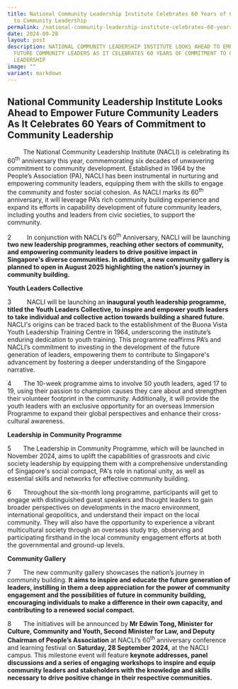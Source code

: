 ```yaml
---
title: National Community Leadership Institute Celebrates 60 Years of Commitment
  to Community Leadership
permalink: /national-community-leadership-institute-celebrates-60-years-of-commitment-to-community-leadership/
date: 2024-09-28
layout: post
description: NATIONAL COMMUNITY LEADERSHIP INSTITUTE LOOKS AHEAD TO EMPOWER
  FUTURE COMMUNITY LEADERS AS IT CELEBRATES 60 YEARS OF COMMITMENT TO COMMUNITY
  LEADERSHIP
image: ""
variant: markdown
---
```

## National Community Leadership Institute Looks Ahead to Empower Future Community Leaders As It Celebrates 60 Years of Commitment to Community Leadership

 &nbsp; &nbsp; &nbsp; &nbsp; &nbsp;The National Community Leadership Institute (NACLI) is celebrating its
60<sup>th</sup> anniversary this year, commemorating six decades of unwavering commitment
to community development. Established in 1964 by the People’s Association
(PA), NACLI has been instrumental in nurturing and empowering community
leaders, equipping them with the skills to engage the community and foster
social cohesion. As NACLI marks its 60<sup>th</sup> anniversary, it will leverage
PA’s rich community building experience and expand its efforts in capability
development of future community leaders, including youths and leaders from
civic societies, to support the community.&nbsp; &nbsp;

2 &nbsp; &nbsp; &nbsp; &nbsp;&nbsp;In conjunction with NACLI’s 60<sup>th</sup> Anniversary, NACLI will be launching **two new leadership programmes, reaching other sectors of community, and empowering community leaders to drive positive impact in Singapore's diverse communities. In addition, a new community gallery is planned to open in August 2025 highlighting the nation’s journey in community building.**&nbsp; &nbsp;
				
**Youth Leaders Collective**

3&nbsp; &nbsp; &nbsp; &nbsp; &nbsp;NACLI will be launching an **inaugural youth leadership programme, titled the Youth Leaders Collective, to inspire and empower youth leaders to take individual and collective action towards building a shared future.** NACLI's origins can be traced back to the establishment of the Buona Vista Youth Leadership Training Centre in 1964, underscoring the institute’s enduring dedication to youth training. This programme reaffirms PA’s and NACLI’s commitment to investing in the development of the future generation of leaders, empowering them to contribute to Singapore's advancement by fostering a deeper understanding of the Singapore narrative. 

4 &nbsp; &nbsp; &nbsp; The 10-week programme aims to involve 50 youth leaders, aged 17 to 19, using their passion to champion causes they care about and strengthen their volunteer footprint in the community.  Additionally, it will provide the youth leaders with an exclusive opportunity for an
overseas Immersion Programme to expand their global perspectives and enhance
their cross-cultural awareness.

**Leadership in Community Programme**

5 &nbsp; &nbsp; &nbsp; The Leadership in Community Programme, which will be launched in November
2024, aims to uplift the capabilities of grassroots and civic society leadership
by equipping them with a comprehensive understanding of Singapore's social
compact, PA's role in national unity, as well as essential skills and networks
for effective community building.

6 &nbsp; &nbsp; &nbsp; Throughout the six-month long programme, participants will get to engage
with distinguished guest speakers and thought leaders to gain broader perspectives
on developments in the macro environment, international geopolitics, and
understand their impact on the local community. They will also have the
opportunity to experience a vibrant multicultural society through an overseas
study trip, observing and participating firsthand in the local community
engagement efforts at both the governmental and ground-up levels.

**Community Gallery**

7 &nbsp; &nbsp; &nbsp; The new community gallery showcases the nation’s journey in community
building. **It aims to inspire and educate the future generation of leaders, instilling in them a deep appreciation for the power of community engagement and the possibilities of future in community building, encouraging individuals to make a difference in their own capacity, and contributing to a renewed social compact.**

8 &nbsp; &nbsp; &nbsp; The initiatives will be announced by **Mr Edwin Tong, Minister for Culture, Community and Youth, Second Minister for Law, and Deputy Chairman of People’s Association** at
NACLI’s 60<sup>th</sup> anniversary conference and learning festival on **Saturday, 28 September 2024,** at
the NACLI campus. This milestone event will feature **keynote addresses, panel discussions and a series of engaging workshops to inspire and equip community leaders and stakeholders with the knowledge and skills necessary to drive positive change in their respective communities.**